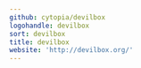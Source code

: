 ```yaml
---
github: cytopia/devilbox
logohandle: devilbox
sort: devilbox
title: devilbox
website: 'http://devilbox.org/'
---
```

